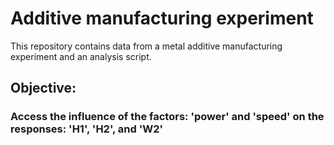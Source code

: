# Additive manufacturing experiment
This repository contains data from a metal additive manufacturing experiment and an analysis script.

## Objective:
### Access the influence of the factors: 'power' and 'speed' on the responses: 'H1', 'H2', and 'W2'
